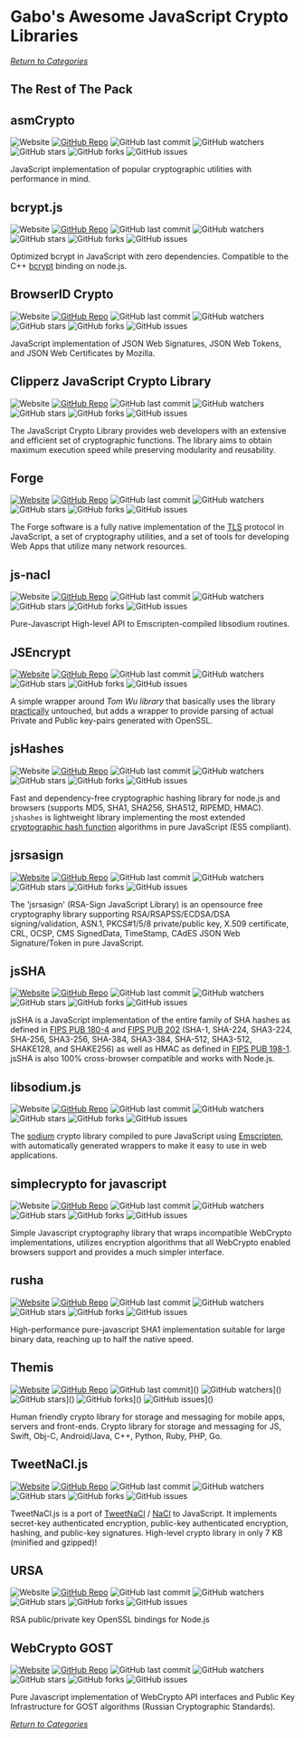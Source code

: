 # Gabo's Awesome JavaScript Crypto Libraries

[_Return to Categories_](README.md)


## The Rest of The Pack


## asmCrypto

![Website](https://img.shields.io/badge/WebSite-Off-red.svg?style=flat-square)
[![GitHub Repo](https://img.shields.io/badge/github-repo-brightgreen.svg?style=flat-square)](https://github.com/asmcrypto/asmcrypto.js)
![GitHub last commit](https://img.shields.io/github/last-commit/asmcrypto/asmcrypto.js.svg?style=flat-square)
![GitHub watchers](https://img.shields.io/github/watchers/asmcrypto/asmcrypto.js.svg?style=flat-square)
![GitHub stars](https://img.shields.io/github/stars/asmcrypto/asmcrypto.js.svg?style=flat-square)
![GitHub forks](https://img.shields.io/github/forks/asmcrypto/asmcrypto.js.svg?style=flat-square)
![GitHub issues](https://img.shields.io/github/issues/asmcrypto/asmcrypto.js.svg?style=flat-square)

JavaScript implementation of popular cryptographic utilities with
performance in mind.


## bcrypt.js

![Website](https://img.shields.io/badge/WebSite-Off-red.svg?style=flat-square)
[![GitHub Repo](https://img.shields.io/badge/github-repo-brightgreen.svg?style=flat-square)](https://github.com/dcodeIO/bcrypt.js)
![GitHub last commit](https://img.shields.io/github/last-commit/dcodeIO/bcrypt.js.svg?style=flat-square)
![GitHub watchers](https://img.shields.io/github/watchers/dcodeIO/bcrypt.js.svg?style=flat-square)
![GitHub stars](https://img.shields.io/github/stars/dcodeIO/bcrypt.js.svg?style=flat-square)
![GitHub forks](https://img.shields.io/github/forks/dcodeIO/bcrypt.js.svg?style=flat-square)
![GitHub issues](https://img.shields.io/github/issues/dcodeIO/bcrypt.js.svg?style=flat-square)

Optimized bcrypt in JavaScript with zero dependencies. Compatible to the
C++ [bcrypt](https://npmjs.org/package/bcrypt) binding on node.js.


## BrowserID Crypto

![Website](https://img.shields.io/badge/WebSite-Off-red.svg?style=flat-square)
[![GitHub Repo](https://img.shields.io/badge/github-repo-brightgreen.svg?style=flat-square)](https://github.com/mozilla/browserid-crypto)
![GitHub last commit](https://img.shields.io/github/last-commit/mozilla/browserid-crypto.svg?style=flat-square)
![GitHub watchers](https://img.shields.io/github/watchers/mozilla/browserid-crypto.svg?style=flat-square)
![GitHub stars](https://img.shields.io/github/stars/mozilla/browserid-crypto.svg?style=flat-square)
![GitHub forks](https://img.shields.io/github/forks/mozilla/browserid-crypto.svg?style=flat-square)
![GitHub issues](https://img.shields.io/github/issues/mozilla/browserid-crypto.svg?style=flat-square)

JavaScript implementation of JSON Web Signatures, JSON Web Tokens, and
JSON Web Certificates by Mozilla.


## Clipperz JavaScript Crypto Library

![Website](https://img.shields.io/badge/WebSite-Off-red.svg?style=flat-square)
[![GitHub Repo](https://img.shields.io/badge/github-repo-brightgreen.svg?style=flat-square)](https://github.com/clipperz/javascript-crypto-library)
![GitHub last commit](https://img.shields.io/github/last-commit/clipperz/javascript-crypto-library.svg?style=flat-square)
![GitHub watchers](https://img.shields.io/github/watchers/clipperz/javascript-crypto-library.svg?style=flat-square)
![GitHub stars](https://img.shields.io/github/stars/clipperz/javascript-crypto-library.svg?style=flat-square)
![GitHub forks](https://img.shields.io/github/forks/clipperz/javascript-crypto-library.svg?style=flat-square)
![GitHub issues](https://img.shields.io/github/issues/clipperz/javascript-crypto-library.svg?style=flat-square)

The JavaScript Crypto Library provides web developers with an extensive
and efficient set of cryptographic functions. The library aims to obtain
maximum execution speed while preserving modularity and reusability.


## Forge

[![Website](https://img.shields.io/badge/WebSite-On-brightgreen.svg?style=flat-square)](https://digitalbazaar.com/forge)
[![GitHub Repo](https://img.shields.io/badge/github-repo-brightgreen.svg?style=flat-square)](https://github.com/digitalbazaar/forge)
![GitHub last commit](https://img.shields.io/github/last-commit/digitalbazaar/forge.svg?style=flat-square)
![GitHub watchers](https://img.shields.io/github/watchers/digitalbazaar/forge.svg?style=flat-square)
![GitHub stars](https://img.shields.io/github/stars/digitalbazaar/forge.svg?style=flat-square)
![GitHub forks](https://img.shields.io/github/forks/digitalbazaar/forge.svg?style=flat-square)
![GitHub issues](https://img.shields.io/github/issues/digitalbazaar/forge.svg?style=flat-square)

The Forge software is a fully native implementation of the
[TLS](http://en.wikipedia.org/wiki/Transport_Layer_Security) protocol in
JavaScript, a set of cryptography utilities, and a set of tools for
developing Web Apps that utilize many network resources.


## js-nacl

![Website](https://img.shields.io/badge/WebSite-Off-red.svg?style=flat-square)
[![GitHub Repo](https://img.shields.io/badge/github-repo-brightgreen.svg?style=flat-square)](https://github.com/tonyg/js-nacl)
![GitHub last commit](https://img.shields.io/github/last-commit/tonyg/js-nacl.svg?style=flat-square)
![GitHub watchers](https://img.shields.io/github/watchers/tonyg/js-nacl.svg?style=flat-square)
![GitHub stars](https://img.shields.io/github/stars/tonyg/js-nacl.svg?style=flat-square)
![GitHub forks](https://img.shields.io/github/forks/tonyg/js-nacl.svg?style=flat-square)
![GitHub issues](https://img.shields.io/github/issues/tonyg/js-nacl.svg?style=flat-square)

Pure-Javascript High-level API to Emscripten-compiled libsodium
routines.


## JSEncrypt

[![Website](https://img.shields.io/badge/WebSite-On-brightgreen.svg?style=flat-square)](http://travistidwell.com/jsencrypt)
[![GitHub Repo](https://img.shields.io/badge/github-repo-brightgreen.svg?style=flat-square)](https://github.com/travist/jsencrypt)
![GitHub last commit](https://img.shields.io/github/last-commit/travist/jsencrypt.svg?style=flat-square)
![GitHub watchers](https://img.shields.io/github/watchers/travist/jsencrypt.svg?style=flat-square)
![GitHub stars](https://img.shields.io/github/stars/travist/jsencrypt.svg?style=flat-square)
![GitHub forks](https://img.shields.io/github/forks/travist/jsencrypt.svg?style=flat-square)
![GitHub issues](https://img.shields.io/github/issues/travist/jsencrypt.svg?style=flat-square)

A simple wrapper around _Tom Wu library_ that basically uses the library
[practically](https://github.com/travist/jsencrypt/pull/6) untouched,
but adds a wrapper to provide parsing of actual Private and Public
key-pairs generated with OpenSSL.


## jsHashes

![Website](https://img.shields.io/badge/WebSite-Off-red.svg?style=flat-square)
[![GitHub Repo](https://img.shields.io/badge/github-repo-brightgreen.svg?style=flat-square)](https://github.com/h2non/jshashes)
![GitHub last commit](https://img.shields.io/github/last-commit/h2non/jshashes.svg?style=flat-square)
![GitHub watchers](https://img.shields.io/github/watchers/h2non/jshashes.svg?style=flat-square)
![GitHub stars](https://img.shields.io/github/stars/h2non/jshashes.svg?style=flat-square)
![GitHub forks](https://img.shields.io/github/forks/h2non/jshashes.svg?style=flat-square)
![GitHub issues](https://img.shields.io/github/issues/h2non/jshashes.svg?style=flat-square)

Fast and dependency-free cryptographic hashing library for node.js and
browsers (supports MD5, SHA1, SHA256, SHA512, RIPEMD, HMAC). `jshashes`
is lightweight library implementing the most extended
[cryptographic hash function](http://en.wikipedia.org/wiki/Cryptographic_hash_function)
algorithms in pure JavaScript (ES5 compliant).


## jsrsasign

[![Website](https://img.shields.io/badge/WebSite-On-brightgreen.svg?style=flat-square)](http://kjur.github.io/jsrsasign)
[![GitHub Repo](https://img.shields.io/badge/github-repo-brightgreen.svg?style=flat-square)](https://github.com/kjur/jsrsasign)
![GitHub last commit](https://img.shields.io/github/last-commit/kjur/jsrsasign.svg?style=flat-square)
![GitHub watchers](https://img.shields.io/github/watchers/kjur/jsrsasign.svg?style=flat-square)
![GitHub stars](https://img.shields.io/github/stars/kjur/jsrsasign.svg?style=flat-square)
![GitHub forks](https://img.shields.io/github/forks/kjur/jsrsasign.svg?style=flat-square)
![GitHub issues](https://img.shields.io/github/issues/kjur/jsrsasign.svg?style=flat-square)

The 'jsrsasign' (RSA-Sign JavaScript Library) is an opensource free
cryptography library supporting RSA/RSAPSS/ECDSA/DSA signing/validation,
ASN.1, PKCS#1/5/8 private/public key, X.509 certificate, CRL, OCSP, CMS
SignedData, TimeStamp, CAdES JSON Web Signature/Token in pure
JavaScript.


## jsSHA

[![Website](https://img.shields.io/badge/WebSite-On-brightgreen.svg?style=flat-square)](https://caligatio.github.io/jsSHA)
[![GitHub Repo](https://img.shields.io/badge/github-repo-brightgreen.svg?style=flat-square)](https://github.com/Caligatio/jsSHA)
![GitHub last commit](https://img.shields.io/github/last-commit/Caligatio/jsSHA.svg?style=flat-square)
![GitHub watchers](https://img.shields.io/github/watchers/Caligatio/jsSHA.svg?style=flat-square)
![GitHub stars](https://img.shields.io/github/stars/Caligatio/jsSHA.svg?style=flat-square)
![GitHub forks](https://img.shields.io/github/forks/Caligatio/jsSHA.svg?style=flat-square)
![GitHub issues](https://img.shields.io/github/issues/Caligatio/jsSHA.svg?style=flat-square)

jsSHA is a JavaScript implementation of the entire family of SHA hashes
as defined in
[FIPS PUB 180-4](http://nvlpubs.nist.gov/nistpubs/FIPS/NIST.FIPS.180-4.pdf)
and
[FIPS PUB 202](http://nvlpubs.nist.gov/nistpubs/FIPS/NIST.FIPS.202.pdf)
(SHA-1, SHA-224, SHA3-224, SHA-256, SHA3-256, SHA-384, SHA3-384,
SHA-512, SHA3-512, SHAKE128, and SHAKE256) as well as HMAC as defined in
[FIPS PUB 198-1](http://csrc.nist.gov/publications/fips/fips198-1/FIPS-198-1_final.pdf).
jsSHA is also 100% cross-browser compatible and works with Node.js.


## libsodium.js

![Website](https://img.shields.io/badge/WebSite-Off-red.svg?style=flat-square)
[![GitHub Repo](https://img.shields.io/badge/github-repo-brightgreen.svg?style=flat-square)](https://github.com/jedisct1/libsodium.js)
![GitHub last commit](https://img.shields.io/github/last-commit/jedisct1/libsodium.js.svg?style=flat-square)
![GitHub watchers](https://img.shields.io/github/watchers/jedisct1/libsodium.js.svg?style=flat-square)
![GitHub stars](https://img.shields.io/github/stars/jedisct1/libsodium.js.svg?style=flat-square)
![GitHub forks](https://img.shields.io/github/forks/jedisct1/libsodium.js.svg?style=flat-square)
![GitHub issues](https://img.shields.io/github/issues/jedisct1/libsodium.js.svg?style=flat-square)

The [sodium](https://download.libsodium.org/doc) crypto library
compiled to pure JavaScript using
[Emscripten](https://github.com/kripken/emscripten), with automatically
generated wrappers to make it easy to use in web applications.


## simplecrypto for javascript

![Website](https://img.shields.io/badge/WebSite-Off-red.svg?style=flat-square)
[![GitHub Repo](https://img.shields.io/badge/github-repo-brightgreen.svg?style=flat-square)](https://github.com/encryb/simplecrypto)
![GitHub last commit](https://img.shields.io/github/last-commit/encryb/simplecrypto.svg?style=flat-square)
![GitHub watchers](https://img.shields.io/github/watchers/encryb/simplecrypto.svg?style=flat-square)
![GitHub stars](https://img.shields.io/github/stars/encryb/simplecrypto.svg?style=flat-square)
![GitHub forks](https://img.shields.io/github/forks/encryb/simplecrypto.svg?style=flat-square)
![GitHub issues](https://img.shields.io/github/issues/encryb/simplecrypto.svg?style=flat-square)

Simple Javascript cryptography library that wraps incompatible WebCrypto
implementations, utilizes encryption algorithms that all WebCrypto
enabled browsers support and provides a much simpler interface.


## rusha

[![Website](https://img.shields.io/badge/WebSite-On-brightgreen.svg?style=flat-square)](https://www.npmjs.com/package/rusha)
[![GitHub Repo](https://img.shields.io/badge/github-repo-brightgreen.svg?style=flat-square)](https://github.com/srijs/rusha)
![GitHub last commit](https://img.shields.io/github/last-commit/srijs/rusha.svg?style=flat-square)
![GitHub watchers](https://img.shields.io/github/watchers/srijs/rusha.svg?style=flat-square)
![GitHub stars](https://img.shields.io/github/stars/srijs/rusha.svg?style=flat-square)
![GitHub forks](https://img.shields.io/github/forks/srijs/rusha.svg?style=flat-square)
![GitHub issues](https://img.shields.io/github/issues/srijs/rusha.svg?style=flat-square)

High-performance pure-javascript SHA1 implementation suitable for large
binary data, reaching up to half the native speed.


## Themis

[![Website](https://img.shields.io/badge/WebSite-On-brightgreen.svg?style=flat-square)](https://www.cossacklabs.com/themis/)
[![GitHub Repo](https://img.shields.io/badge/github-repo-brightgreen.svg?style=flat-square)](https://github.com/cossacklabs/themis)
![GitHub last commit](https://img.shields.io/github/last-commit/cossacklabs/themis.svg?style=flat-square)]()
![GitHub watchers](https://img.shields.io/github/watchers/cossacklabs/themis.svg?style=flat-square)]()
![GitHub stars](https://img.shields.io/github/stars/cossacklabs/themis.svg?style=flat-square)]()
![GitHub forks](https://img.shields.io/github/forks/cossacklabs/themis.svg?style=flat-square)]()
![GitHub issues](https://img.shields.io/github/issues/cossacklabs/themis.svg?style=flat-square)]()

Human friendly crypto library for storage and messaging for mobile apps,
servers and front-ends. Crypto library for storage and messaging for JS,
Swift, Obj-C, Android/Java, С++, Python, Ruby, PHP, Go.


## TweetNaCl.js

[![Website](https://img.shields.io/badge/WebSite-On-brightgreen.svg?style=flat-square)](https://tweetnacl.js.org)
[![GitHub Repo](https://img.shields.io/badge/github-repo-brightgreen.svg?style=flat-square)](https://github.com/dchest/tweetnacl-js)
![GitHub last commit](https://img.shields.io/github/last-commit/dchest/tweetnacl-js.svg?style=flat-square)
![GitHub watchers](https://img.shields.io/github/watchers/dchest/tweetnacl-js.svg?style=flat-square)
![GitHub stars](https://img.shields.io/github/stars/dchest/tweetnacl-js.svg?style=flat-square)
![GitHub forks](https://img.shields.io/github/forks/dchest/tweetnacl-js.svg?style=flat-square)
![GitHub issues](https://img.shields.io/github/issues/dchest/tweetnacl-js.svg?style=flat-square)

TweetNaCl.js is a port of [TweetNaCl](http://tweetnacl.cr.yp.to) /
[NaCl](http://nacl.cr.yp.to) to JavaScript. It implements secret-key
authenticated encryption, public-key authenticated encryption, hashing,
and public-key signatures. High-level crypto library in only 7 KB
(minified and gzipped)!


## URSA

![Website](https://img.shields.io/badge/WebSite-Off-red.svg?style=flat-square)
[![GitHub Repo](https://img.shields.io/badge/github-repo-brightgreen.svg?style=flat-square)](https://github.com/quartzjer/ursa)
![GitHub last commit](https://img.shields.io/github/last-commit/quartzjer/ursa.svg?style=flat-square)
![GitHub watchers](https://img.shields.io/github/watchers/quartzjer/ursa.svg?style=flat-square)
![GitHub stars](https://img.shields.io/github/stars/quartzjer/ursa.svg?style=flat-square)
![GitHub forks](https://img.shields.io/github/forks/quartzjer/ursa.svg?style=flat-square)
![GitHub issues](https://img.shields.io/github/issues/quartzjer/ursa.svg?style=flat-square)

RSA public/private key OpenSSL bindings for Node.js


## WebCrypto GOST

[![Website](https://img.shields.io/badge/WebSite-On-brightgreen.svg?style=flat-square)](http://gostcrypto.com)
[![GitHub Repo](https://img.shields.io/badge/github-repo-brightgreen.svg?style=flat-square)](https://github.com/rudonick/crypto)
![GitHub last commit](https://img.shields.io/github/last-commit/rudonick/crypto.svg?style=flat-square)
![GitHub watchers](https://img.shields.io/github/watchers/rudonick/crypto.svg?style=flat-square)
![GitHub stars](https://img.shields.io/github/stars/rudonick/crypto.svg?style=flat-square)
![GitHub forks](https://img.shields.io/github/forks/rudonick/crypto.svg?style=flat-square)
![GitHub issues](https://img.shields.io/github/issues/rudonick/crypto.svg?style=flat-square)

Pure Javascript implementation of WebCrypto API interfaces and Public
Key Infrastructure for GOST algorithms (Russian Cryptographic
Standards).



[_Return to Categories_](README.md)
